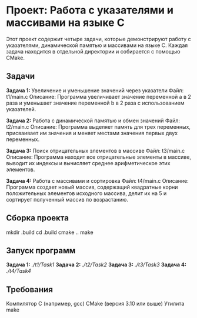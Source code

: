 # Проект: Работа с указателями и массивами на языке C
Этот проект содержит четыре задачи, которые демонстрируют работу с указателями, динамической памятью и массивами на языке C. Каждая задача находится в отдельной директории и собирается с помощью CMake.

## Задачи
**Задача 1:** Увеличение и уменьшение значений через указатели
Файл: t1/main.c
Описание: Программа увеличивает значение переменной a в 2 раза и уменьшает значение переменной b в 2 раза с использованием указателей.

**Задача 2:** Работа с динамической памятью и обмен значений
Файл: t2/main.c
Описание: Программа выделяет память для трех переменных, присваивает им значения и меняет местами значения первых двух переменных.

**Задача 3:** Поиск отрицательных элементов в массиве
Файл: t3/main.c
Описание: Программа находит все отрицательные элементы в массиве, выводит их индексы и вычисляет среднее арифметическое этих элементов.

**Задача 4:** Работа с массивами и сортировка
Файл: t4/main.c
Описание: Программа создает новый массив, содержащий квадратные корни положительных элементов исходного массива, делит их на 5 и сортирует полученный массив по возрастанию.

## Сборка проекта
mkdir .build
cd .build
cmake ..
make

## Запуск программ
**Задача 1:**
*./t1/Task1*
**Задача 2:**
*./t2/Task2*
**Задача 3:**
*./t3/Task3*
**Задача 4:**
*./t4/Task4*

## Требования
Компилятор C (например, gcc)
CMake (версия 3.10 или выше)
Утилита make
